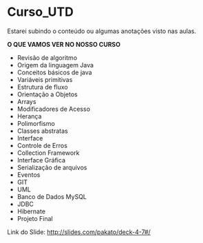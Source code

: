 # Curso_UTD
Estarei subindo o conteúdo ou algumas anotações visto nas aulas.

**O QUE VAMOS VER NO NOSSO CURSO**
- Revisão de algoritmo
- Origem da linguagem Java
- Conceitos básicos de java
- Variáveis primitivas
- Estrutura de fluxo
- Orientação a Objetos
- Arrays
- Modificadores de Acesso
- Herança
- Polimorfismo
- Classes abstratas
- Interface
- Controle de Erros
- Collection Framework
- Interface Gráfica
- Serialização de arquivos
- Eventos
- GIT
- UML
- Banco de Dados MySQL
- JDBC
- Hibernate
- Projeto Final

Link do Slide: http://slides.com/pakato/deck-4-7#/
